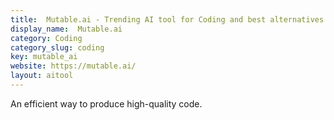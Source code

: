 ```yaml
---
title:  Mutable.ai - Trending AI tool for Coding and best alternatives
display_name:  Mutable.ai
category: Coding
category_slug: coding
key: mutable_ai
website: https://mutable.ai/
layout: aitool
---
```


An efficient way to produce high-quality code.
